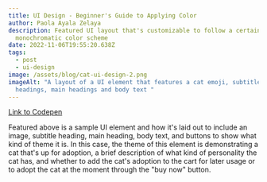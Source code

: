 ```yaml
---
title: UI Design - Beginner's Guide to Applying Color
author: Paola Ayala Zelaya
description: Featured UI layout that's customizable to follow a certain
  monochromatic color scheme
date: 2022-11-06T19:55:20.638Z
tags:
  - post
  - ui-design
image: /assets/blog/cat-ui-design-2.png
imageAlt: "A layout of a UI element that features a cat emoji, subtitle
  headings, main headings and body text "
---
```

[L﻿ink to Codepen](https://codepen.io/payalazelaya/full/xxjazZg)

F﻿eatured above is a sample UI element and how it's laid out to include an image, subtitle heading, main heading, body text, and buttons to show what kind of theme it is. In this case, the theme of this element is demonstrating a cat that's up for adoption, a brief description of what kind of personality the cat has, and whether to add the cat's adoption to the cart for later usage or to adopt the cat at the moment through the "buy now" button.